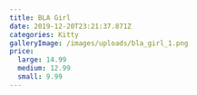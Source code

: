 ```yaml
---
title: BLA Girl
date: 2019-12-20T23:21:37.871Z
categories: Kitty
galleryImage: /images/uploads/bla_girl_1.png
price:
  large: 14.99
  medium: 12.99
  small: 9.99
---
```



